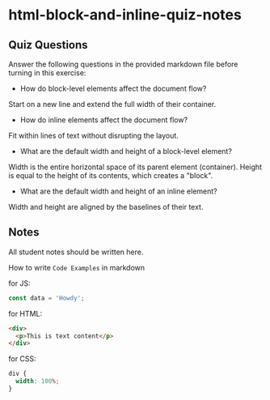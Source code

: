 # html-block-and-inline-quiz-notes

## Quiz Questions

Answer the following questions in the provided markdown file before turning in this exercise:

- How do block-level elements affect the document flow?

Start on a new line and extend the full width of their container.

- How do inline elements affect the document flow?

Fit within lines of text without disrupting the layout.

- What are the default width and height of a block-level element?

Width is the entire horizontal space of its parent element (container). Height is equal to the height of its contents, which creates a "block".

- What are the default width and height of an inline element?

Width and height are aligned by the baselines of their text.

## Notes

All student notes should be written here.

How to write `Code Examples` in markdown

for JS:

```javascript
const data = 'Howdy';
```

for HTML:

```html
<div>
  <p>This is text content</p>
</div>
```

for CSS:

```css
div {
  width: 100%;
}
```
